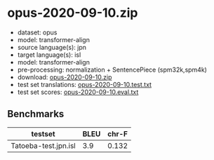 # opus-2020-09-10.zip

* dataset: opus
* model: transformer-align
* source language(s): jpn
* target language(s): isl
* model: transformer-align
* pre-processing: normalization + SentencePiece (spm32k,spm4k)
* download: [opus-2020-09-10.zip](https://object.pouta.csc.fi/Tatoeba-MT-models/jpn-isl/opus-2020-09-10.zip)
* test set translations: [opus-2020-09-10.test.txt](https://object.pouta.csc.fi/Tatoeba-MT-models/jpn-isl/opus-2020-09-10.test.txt)
* test set scores: [opus-2020-09-10.eval.txt](https://object.pouta.csc.fi/Tatoeba-MT-models/jpn-isl/opus-2020-09-10.eval.txt)

## Benchmarks

| testset               | BLEU  | chr-F |
|-----------------------|-------|-------|
| Tatoeba-test.jpn.isl 	| 3.9 	| 0.132 |

